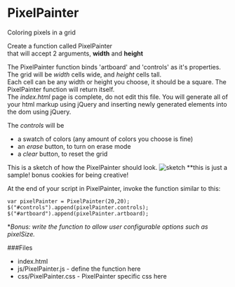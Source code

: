 PixelPainter
============

Coloring pixels in a grid


Create a function called PixelPainter  
that will accept 2 arguments, **width** and **height**

The PixelPainter function binds 'artboard' and 'controls' as it's properties.  
The grid will be *width* cells wide, and *height* cells tall.  
Each cell can be any width or height you choose, it should be a square. 
The PixelPainter function will return itself.  
The *index.html* page is complete, do not edit this file. You will generate all of your html markup using jQuery and inserting newly generated elements into the dom using jQuery.  

The *controls* will be 

  - a swatch of colors (any amount of colors you choose is fine)
  - an *erase* button, to turn on erase mode
  - a *clear* button, to reset the grid


This is a sketch of how the PixelPainter should look.
![sketch](http://i.imgur.com/yuku6aj.png)
\**this is just a sample! bonus cookies for being creative!

At the end of your script in PixelPainter, invoke the function similar to this:

    var pixelPainter = PixelPainter(20,20);
    $("#controls").append(pixelPainter.controls);
    $("#artboard").append(pixelPainter.artboard);

\**Bonus: write the function to allow user configurable options such as _pixelSize_.*

###Files
  - index.html
  - js/PixelPainter.js - define the function here
  - css/PixelPainter.css - PixelPainter specific css here